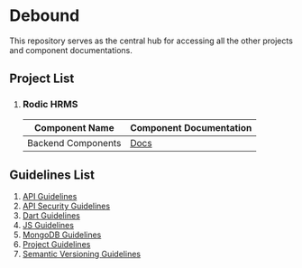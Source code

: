 
# Debound

This repository serves as the central hub for accessing all the other projects and component documentations.

## Project List

1. ### Rodic HRMS

    | Component Name           | Component Documentation                                               |
    |-------------------------|-----------------------------------------------------------------------|
    | Backend Components            | [Docs](https://github.com/username/component-a1-docs) |



## Guidelines List

1. [API Guidelines](./tutorial-API_Guidelines.html)
2. [API Security Guidelines](./tutorial-API_Security_Guidelines.html)
3. [Dart Guidelines](./tutorial-Dart_Guidelines.html)
4. [JS Guidelines](./tutorial-JS_Guidelines.html)
5. [MongoDB Guidelines](./tutorial-MongoDB_Guidelines.html)
6. [Project Guidelines](./tutorial-Project_Guidelines.html)
7. [Semantic Versioning Guidelines](./tutorial-Semantic_Versioning_Guidelines.html)

